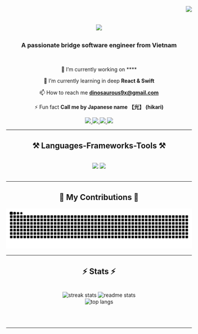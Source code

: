 <img align="right" src="https://visitor-badge.laobi.icu/badge?page_id=tran-anh-quang.tran-anh-quang" />

<h1 align="center">
    <img src="https://readme-typing-svg.herokuapp.com/?font=Righteous&size=35&center=true&vCenter=true&width=500&height=70&duration=4000&lines=Hi+There!+👋;+I'm+Tran+Anh+Quang!;" />
</h1>

<h3 align="center">A passionate bridge software engineer from Vietnam </h3>

<br/>

<div align="center">
  
  🔭 I’m currently working on ****

  🌱 I’m currently learning in deep **React & Swift**

  📫 How to reach me **dinosaurous9x@gmail.com**

  ⚡ Fun fact **Call me by Japanese name 【光】 (hikari)**
  
</div>

<div align="center"> 
  <a href="mailto:dinosaurous9x@gmail.com">
    <img src="https://img.shields.io/badge/Gmail-E6E6FA?style=for-the-badge&logo=gmail&logoColor=red" />
  </a>
  <a href="https://www.linkedin.com/in/quang-tran-3b2aba2a6/" target="_blank">
    <img src="https://img.shields.io/badge/LinkedIn-0077B5?style=for-the-badge&logo=linkedin&logoColor=white" target="_blank" />
  </a>
  <a href="https://www.youtube.com/channel/UCj40OU-BjulAMwaTTTHO8-Q" target="_blank">
    <img src="https://img.shields.io/badge/Youtube-FAFAD2?style=for-the-badge&logo=youtube&logoColor=red" target="_blank" />
  </a>
    <a href="https://leetcode.com/dinosaurous9x" target="_blank">
    <img src="https://img.shields.io/badge/Leetcode-B8860B?style=for-the-badge&logo=leetcode&logoColor=yellow" target="_blank" />
  </a>
</div>

<hr/>

<h2 align="center">⚒️ Languages-Frameworks-Tools ⚒️</h2>
<br/>
<div align="center">
    <img src="https://skillicons.dev/icons?i=html,css,javascript,react,redux,bootstrap,tailwind,mui,typescript,swift,java,spring,mysql,postgres" />
    <img src="https://skillicons.dev/icons?i=vscode,idea,postman,github,gitlab,docker,prometheus,grafana,kafka,rabbitmq,elasticsearch" /><br>
</div>

<br/>
<hr/>

<div align="center">
  <h2>🐍 My Contributions 🐍</h2>
  
  <img alt="snake eating my contributions" src="https://github.com/Tran-Anh-Quang/Tran-Anh-Quang/blob/output/github-contribution-grid-snake.svg" />
    
</div>

<hr/>

<h2 align="center">⚡ Stats ⚡</h2>
<br>
<div align=center>
  <img width=390 src="https://github-readme-streak-stats-salesp07.vercel.app/?user=tran-anh-quang&count_private=true&theme=react&border_radius=10" alt="streak stats"/>
  <img width=390 src="https://github-readme-stats-salesp07.vercel.app/api?username=tran-anh-quang&count_private=true&show_icons=true&theme=react&rank_icon=github&border_radius=10" alt="readme stats" />
  <br/>
  <img width=325 align="center" src="https://github-readme-stats-salesp07.vercel.app/api/top-langs/?username=tran-anh-quang&hide=HTML&langs_count=8&layout=compact&theme=react&border_radius=10&size_weight=0.5&count_weight=0.5&exclude_repo=github-readme-stats" alt="top langs" />
</div>

<br/><br/>

<hr/>

<br/>
